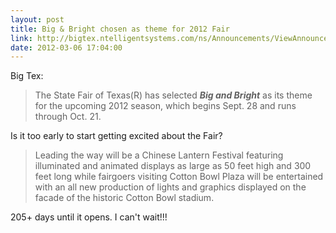 ```yaml
---
layout: post
title: Big & Bright chosen as theme for 2012 Fair
link: http://bigtex.ntelligentsystems.com/ns/Announcements/ViewAnnouncement.asp?PRelId=50
date: 2012-03-06 17:04:00
---
```


Big Tex:
> The State Fair of Texas(R) has selected ***Big and Bright*** as its
> theme for the upcoming 2012 season, which begins Sept. 28 and runs
> through Oct. 21.

Is it too early to start getting excited about the Fair?

> Leading the way will be a Chinese Lantern Festival featuring
> illuminated and animated displays as large as 50 feet high and 300
> feet long while fairgoers visiting Cotton Bowl Plaza will be
> entertained with an all new production of lights and graphics
> displayed on the facade of the historic Cotton Bowl stadium.

205+ days until it opens. I can't wait!!!

